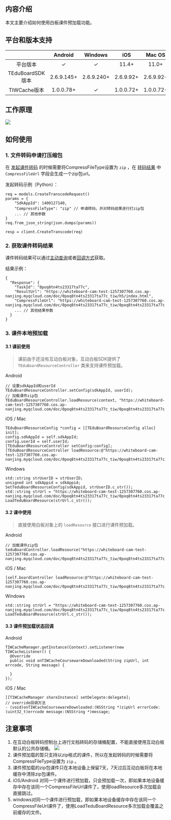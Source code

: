 
## 内容介绍

本文主要介绍如何使用白板课件预加载功能。

## 平台和版本支持

| |Android|Windows| iOS |Mac OS| Web |
|:-:|:-:|:-:|:-:|:-:|:-:|
| 平台版本 |✓|✓|11.4+|11.0+|✖|
| TEduBoardSDK版本 | 2.6.9.145+ | 2.6.9.240+ | 2.6.9.92+ | 2.6.9.92+ |✖|
| TIWCache版本 | 1.0.0.78+ | ✓ | 1.0.0.72+ | 1.0.0.72+ |✖|

## 工作原理

![](https://qcloudimg.tencent-cloud.cn/raw/7a9bd0940ae4b00d521d2e1be9613bf1.jpg)

## 如何使用

### 1. 文件转码申请打压缩包

在 [发起课件转码](https://cloud.tencent.com/document/product/1137/40060) 的时候需要将CompressFileType设置为 `zip` ，在 [转码结果](https://cloud.tencent.com/document/product/1137/40059) 中 `CompressFileUrl` 字段会生成一个zip包url。

发起转码示例（Python）：
```
req = models.CreateTranscodeRequest()
params = {
    "SdkAppId": 1400127140,
    "CompressFileType": "zip" // 申请转码，并对转码结果进行打zip包
    ... // 其他参数
}
req.from_json_string(json.dumps(params))

resp = client.CreateTranscode(req)

```
### 2. 获取课件转码结果

课件转码结果可以通过[主动查询](https://cloud.tencent.com/document/product/1137/40059)或者[回调方式](https://cloud.tencent.com/document/product/1137/40058)获取。

结果示例：

```
{
  "Response": {
    "TaskId": "0poq8tn4ts23317ta77c",
    "ResultUrl": "https://whiteboard-cam-test-1257307760.cos.ap-nanjing.myqcloud.com/doc/0poq8tn4ts23317ta77c_tiw/h5/index.html",
    "CompressFileUrl": "https://whiteboard-cam-test-1257307760.cos.ap-nanjing.myqcloud.com/doc/0poq8tn4ts23317ta77c_tiw/0poq8tn4ts23317ta77c.zip"
    ... // 其他结果参数
  }
}
```

### 3. 课件本地预加载

#### 3.1 课前使用

> 课前由于还没有互动白板对象，互动白板SDK提供了 `TEduBoardResourceController` 类来支持课件预加载。

Android
```
// 设置sdkAppId和userId
TEduBoardResourceController.setConfig(sdkAppId, userId);
// 加载课件zip包
TEduBoardResourceController.loadResource(context, "https://whiteboard-cam-test-1257307760.cos.ap-nanjing.myqcloud.com/doc/0poq8tn4ts23317ta77c_tiw/0poq8tn4ts23317ta77c.zip");
```

iOS / Mac
```
TEduBoardResourceConfig *config = [[TEduBoardResourceConfig alloc] init];
config.sdkAppId = self.sdkAppId;
config.userId = self.userId;
[TEduBoardResourceController setConfig:config];
[TEduBoardResourceController loadResource:@"https://whiteboard-cam-test-1257307760.cos.ap-nanjing.myqcloud.com/doc/0poq8tn4ts23317ta77c_tiw/0poq8tn4ts23317ta77c.zip"];
```

Windows
```
std::string strUserID = strUserID;
unsigned int sdkAppid = sdkAppid;
SetTeduBoardResourceConfig(sdkAppid, strUserID.c_str());
std::string strUrl = "https://whiteboard-cam-test-1257307760.cos.ap-nanjing.myqcloud.com/doc/0poq8tn4ts23317ta77c_tiw/0poq8tn4ts23317ta77c.zip";
LoadTeduBoardResource(strUrl.c_str());
```

#### 3.2 课中使用

> 直接使用白板对象上的 `loadResource` 接口进行课件预加载。

Android
```
// 加载课件zip包
teduBoardController.loadResource("https://whiteboard-cam-test-1257307760.cos.ap-nanjing.myqcloud.com/doc/0poq8tn4ts23317ta77c_tiw/0poq8tn4ts23317ta77c.zip");
```

iOS / Mac
```
[self.boardController loadResource:@"https://whiteboard-cam-test-1257307760.cos.ap-nanjing.myqcloud.com/doc/0poq8tn4ts23317ta77c_tiw/0poq8tn4ts23317ta77c.zip"];
```

Windows
```
std::string strUrl = "https://whiteboard-cam-test-1257307760.cos.ap-nanjing.myqcloud.com/doc/0poq8tn4ts23317ta77c_tiw/0poq8tn4ts23317ta77c.zip";
LoadTeduBoardResource(strUrl.c_str());
```
#### 3.3 课件预加载状态回调

Android
```
TIWCacheManager.getInstance(Context).setListener(new TIWCacheListener() {
  @Override
  public void onTIWCacheCoursewareDownloaded(String zipUrl, int errcode, String message) {
      
  }
});
```

iOS / Mac
```
[[TIWCacheManager shareInstance] setDelegate:delegate];
// override回调方法
- (void)onTIWCacheCoursewareDownloaded:(NSString *)zipUrl errorCode:(uint32_t)errcode message:(NSString *)message;
```

## 注意事项

1. 在互动白板转码控制台上进行文档转码的存储桶配置，不能直接使用互动白板默认的公共存储桶。
![](https://main.qcloudimg.com/raw/aac31bf03a1e5f6523ad083443731d7a.png)
2. 课件预加载的暂只支持以zip格式的课件，所以在发起转码的时候需要将CompressFileType设置为 `zip` 。
3. 课件预加载的zip包课件只在本地设备上保留7天，7天过后互动白板将在本地缓存中清除zip包课件。
4. iOS/Android 对同一个课件进行预加载，只会预加载一次，即如果本地设备缓存中存在该同一个CompressFileUrl课件了，使用loadResource多次加载会直接跳过。
5. windows对同一个课件进行预加载，即如果本地设备缓存中存在该同一个CompressFileUrl课件了，使用LoadTeduBoardResource多次加载会覆盖之前缓存的文件。
